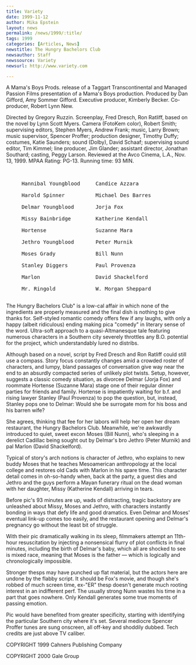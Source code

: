 ```yaml
---
title: Variety
date: 1999-11-12
author: Mika Epstein
layout: news
permalink: /news/1999/:title/
tags: 1999
categories: [Articles, News]
newstitle: The Hungry Bachelors Club  
newsauthor: Staff  
newssource: Variety  
newsurl: http://www.variety.com  

---
```

A Mama's Boys Prods. release of a Taggart Transcontinental and Managed Passion Films presentation of a Mama's Boys production. Produced by Dan Gifford, Amy Sommer Gifford. Executive producer, Kimberly Becker. Co-producer, Robert Lynn New.

Directed by Gregory Ruzzin. Screenplay, Fred Dresch, Ron Ratliff, based on the novel by Lynn Scott Myers. Camera (FotoKem color), Robert Smith; supervising editors, Stephen Myers, Andrew Frank; music, Larry Brown; music supervisor, Spencer Proffer; production designer, Timothy Duffy; costumes, Katie Saunders; sound (Dolby), David Schaaf; supervising sound editor, Tim Kimmel; line producer, Jim Glander; assistant director, Jonathan Southard; casting, Peggy Larson. Reviewed at the Avco Cinema, L.A., Nov. 13, 1999. MPAA Rating: PG-13. Running time: 93 MIN.

<PRE><br />
     Hannibal Youngblood     Candice Azzara<br />
     Harold Spinner          Michael Des Barres<br />
     Delmar Youngblood       Jorja Fox<br />
     Missy Bainbridge        Katherine Kendall<br />
     Hortense                Suzanne Mara<br />
     Jethro Youngblood       Peter Murnik<br />
     Moses Grady             Bill Nunn<br />
     Stanley Diggers         Paul Provenza<br />
     Marlon                  David Shackelford<br />
     Mr. Ringold             W. Morgan Sheppard<br />
</PRE>

The Hungry Bachelors Club" is a low-cal affair in which none of the ingredients are properly measured and the final dish is nothing to give thanks for. Self-styled romantic comedy offers few if any laughs, with only a happy (albeit ridiculous) ending making pica "comedy" in literary sense of the word. Ultra-soft approach to a quasi-Altmanesque tale featuring numerous characters in a Southern city severely throttles any B.O. potential for the project, which understandably lured no distribs.

Although based on a novel, script by Fred Dresch and Ron Ratliff could still use a compass. Story focus constantly changes amid a crowded roster of characters, and lumpy, bland passages of conversation give way near the end to an absurdly compacted series of unlikely plot twists. Setup, however, suggests a classic comedy situation, as divorcee Delmar (Jorja Fox) and roommate Hortense (Suzanne Mara) stage one of their regular dinner parties for friends and family. Hortense is impatiently waiting for b.f. and rising lawyer Stanley (Paul Provenza) to pop the question, but, instead, Stanley pops one to Delmar: Would she be surrogate mom for his boss and his barren wife?

She agrees, thinking that fee for her labors will help her open her dream restaurant, the Hungry Bachelors Club. Meanwhile, we're awkwardly introduced to quiet, sweet excon Moses (Bill Nunn), who's sleeping in a derelict Cadillac being sought out by Delmar's bro Jethro (Peter Murnik) and pal Marlon (David Shackelford).

Typical of story's arch notions is character of Jethro, who explains to new buddy Moses that he teaches Mesoamerican anthropology at the local college and restores old Cads with Marlon in his spare time. This character detail comes in oh-so-handy when, back at the party, a guest dies and Jethro and the guys perform a Mayan funerary ritual on the dead woman with her daughter, Missy (Katherine Kendall) arriving in tears.

Before pic's 93 minutes are up, wads of distracting, tragic backstory are unleashed about Missy, Moses and Jethro, with characters instantly bonding in ways that defy life and good dramatics. Even Delmar and Moses' eventual link-up comes too easily, and the restaurant opening and Delmar's pregnancy go without the least bit of struggle.

With their pic dramatically walking in its sleep, filmmakers attempt an 11th-hour resuscitation by injecting a nonsensical flurry of plot conflicts in final minutes, including the birth of Delmar's baby, which all are shocked to see is mixed race, meaning that Moses is the father &#8212; which is logically and chronologically impossible.

Stronger thesps may have punched up flat material, but the actors here are undone by the flabby script. It should be Fox's movie, and though she's robbed of much screen time, ex-"ER" thesp doesn't generate much rooting interest in an indifferent perf. The usually strong Nunn wastes his time in a part that goes nowhere. Only Kendall generates some true moments of passing emotion.

Pic would have benefited from greater specificity, starting with identifying the particular Southern city where it's set. Several mediocre Spencer Proffer tunes are sung onscreen, all off-key and shoddily dubbed. Tech credits are just above TV caliber.

COPYRIGHT 1999 Cahners Publishing Company

COPYRIGHT 2000 Gale Group  